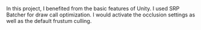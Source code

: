 In this project, I benefited from the basic features of Unity. I used SRP Batcher for draw call optimization. I would activate the occlusion settings as well as the default frustum culling.
